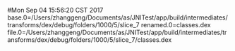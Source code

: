 #Mon Sep 04 15:56:20 CST 2017
base.0=/Users/zhanggeng/Documents/as/JNITest/app/build/intermediates/transforms/dex/debug/folders/1000/5/slice_7
renamed.0=classes.dex
file.0=/Users/zhanggeng/Documents/as/JNITest/app/build/intermediates/transforms/dex/debug/folders/1000/5/slice_7/classes.dex

